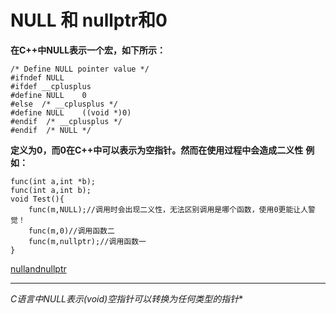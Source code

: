 # NULL 和 nullptr和0
**在C++中NULL表示一个宏，如下所示：**
```
/* Define NULL pointer value */
#ifndef NULL
#ifdef __cplusplus
#define NULL    0
#else  /* __cplusplus */
#define NULL    ((void *)0)
#endif  /* __cplusplus */
#endif  /* NULL */
```
**定义为0，而0在C++中可以表示为空指针。然而在使用过程中会造成二义性**
**例如：**
```
func(int a,int *b);
func(int a,int b);
void Test(){
    func(m,NULL);//调用时会出现二义性，无法区别调用是哪个函数，使用0更能让人警觉！
    func(m,0)//调用函数二
    func(m,nullptr);//调用函数一
}
```
[nullandnullptr](./nullandnullptr.cpp)
****************
**C语言中NULL表示(void*)空指针可以转换为任何类型的指针**
